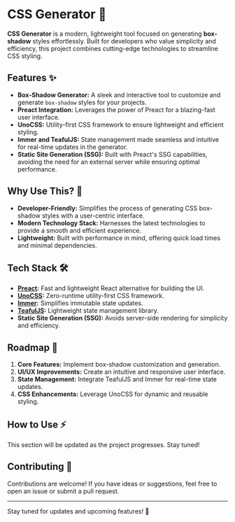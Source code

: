 # CSS Generator 🌟

**CSS Generator** is a modern, lightweight tool focused on generating
**box-shadow** styles effortlessly. Built for developers who value simplicity
and efficiency, this project combines cutting-edge technologies to streamline
CSS styling.

## Features ✨

- **Box-Shadow Generator:** A sleek and interactive tool to customize and
  generate `box-shadow` styles for your projects.
- **Preact Integration:** Leverages the power of Preact for a blazing-fast user
  interface.
- **UnoCSS:** Utility-first CSS framework to ensure lightweight and efficient
  styling.
- **Immer and TeafulJS:** State management made seamless and intuitive for
  real-time updates in the generator.
- **Static Site Generation (SSG):** Built with Preact's SSG capabilities,
  avoiding the need for an external server while ensuring optimal performance.

## Why Use This? 🤔

- **Developer-Friendly:** Simplifies the process of generating CSS box-shadow
  styles with a user-centric interface.
- **Modern Technology Stack:** Harnesses the latest technologies to provide a
  smooth and efficient experience.
- **Lightweight:** Built with performance in mind, offering quick load times
  and minimal dependencies.

## Tech Stack 🛠️

- **[Preact](https://preactjs.com/):** Fast and lightweight React alternative
  for building the UI.
- **[UnoCSS](https://github.com/unocss/unocss):** Zero-runtime utility-first
  CSS framework.
- **[Immer](https://immerjs.github.io/immer/):** Simplifies immutable state
  updates.
- **[TeafulJS](https://teafuljs.org/):** Lightweight state management library.
- **Static Site Generation (SSG):** Avoids server-side rendering for simplicity
  and efficiency.

## Roadmap 🚀

1. **Core Features:** Implement box-shadow customization and generation.
2. **UI/UX Improvements:** Create an intuitive and responsive user interface.
3. **State Management:** Integrate TeafulJS and Immer for real-time state updates.
4. **CSS Enhancements:** Leverage UnoCSS for dynamic and reusable styling.

## How to Use ⚡

This section will be updated as the project progresses. Stay tuned!

## Contributing 🤝

Contributions are welcome! If you have ideas or suggestions, feel free to open
an issue or submit a pull request.

---

Stay tuned for updates and upcoming features! 🌈
